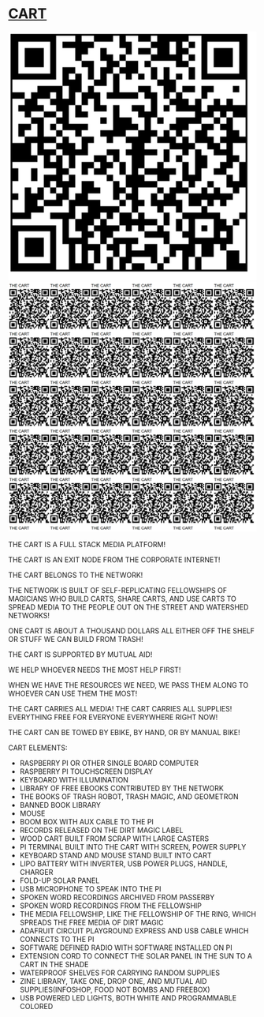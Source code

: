 # [CART](https://github.com/LafeLabs/cart)

![](https://raw.githubusercontent.com/LafeLabs/cart/main/images/qrcode.png)
![](https://raw.githubusercontent.com/LafeLabs/cart/main/images/qrcode-page.png)

THE CART IS A FULL STACK MEDIA PLATFORM!  

THE CART IS AN EXIT NODE FROM THE CORPORATE INTERNET!

THE CART BELONGS TO THE NETWORK!

THE NETWORK IS BUILT OF SELF-REPLICATING FELLOWSHIPS OF MAGICIANS WHO BUILD CARTS, SHARE CARTS, AND USE CARTS TO SPREAD MEDIA TO THE PEOPLE OUT ON THE STREET AND WATERSHED NETWORKS!

ONE CART IS ABOUT A THOUSAND DOLLARS ALL EITHER OFF THE SHELF OR STUFF WE CAN BUILD FROM TRASH!

THE CART IS SUPPORTED BY MUTUAL AID!  

WE HELP WHOEVER NEEDS THE MOST HELP FIRST!

WHEN WE HAVE THE RESOURCES WE NEED, WE PASS THEM ALONG TO WHOEVER CAN USE THEM THE MOST!

THE CART CARRIES ALL MEDIA!
THE CART CARRIES ALL SUPPLIES!
EVERYTHING FREE FOR EVERYONE EVERYWHERE RIGHT NOW!

THE CART CAN BE TOWED BY EBIKE, BY HAND, OR BY MANUAL BIKE!


CART ELEMENTS:

 - RASPBERRY PI OR OTHER SINGLE BOARD COMPUTER
 - RASPBERRY PI TOUCHSCREEN DISPLAY
 - KEYBOARD WITH ILLUMINATION
 - LIBRARY OF FREE EBOOKS CONTRIBUTED BY THE NETWORK
 - THE BOOKS OF TRASH ROBOT, TRASH MAGIC, AND GEOMETRON
 - BANNED BOOK LIBRARY
 - MOUSE
 - BOOM BOX WITH AUX CABLE TO THE PI
 - RECORDS RELEASED ON THE DIRT MAGIC LABEL
 - WOOD CART BUILT FROM SCRAP WITH LARGE CASTERS
 - PI TERMINAL BUILT INTO THE CART WITH SCREEN, POWER SUPPLY
 - KEYBOARD STAND AND MOUSE STAND BUILT INTO CART
 - LIPO BATTERY WITH INVERTER, USB POWER PLUGS, HANDLE, CHARGER
 - FOLD-UP SOLAR PANEL
 - USB MICROPHONE TO SPEAK INTO THE PI
 - SPOKEN WORD RECORDINGS ARCHIVED FROM PASSERBY
 - SPOKEN WORD RECORDINGS FROM THE FELLOWSHIP
 - THE MEDIA FELLOWSHIP, LIKE THE FELLOWSHIP OF THE RING, WHICH SPREADS THE FREE MEDIA OF DIRT MAGIC
 - ADAFRUIT CIRCUIT PLAYGROUND EXPRESS AND USB CABLE WHICH CONNECTS TO THE PI
 - SOFTWARE DEFINED RADIO WITH SOFTWARE INSTALLED ON PI
 - EXTENSION CORD TO CONNECT THE SOLAR PANEL IN THE SUN TO A CART IN THE SHADE
 - WATERPROOF SHELVES FOR CARRYING RANDOM SUPPLIES 
 - ZINE LIBRARY, TAKE ONE, DROP ONE, AND MUTUAL AID SUPPLIES(INFOSHOP, FOOD NOT BOMBS AND FREEBOX)
 - USB POWERED LED LIGHTS, BOTH WHITE AND PROGRAMMABLE COLORED












